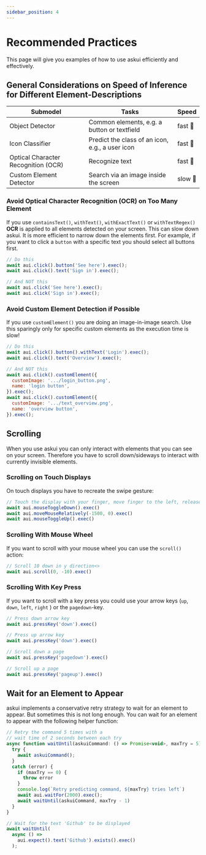 ```yaml
---
sidebar_position: 4
---
```


# Recommended Practices

This page will give you examples of how to use askui efficiently and effectively. 

## General Considerations on Speed of Inference for Different Element-Descriptions

| Submodel | Tasks   | Speed  |
| -------- | ------- | -------|
| Object Detector | Common elements, e.g. a button or textfield | fast :rocket: |
| Icon Classifier | Predict the class of an icon, e.g., a user icon  | fast :rocket: |
| Optical Character Recognition (OCR) | Recognize text | fast :rocket: |
| Custom Element Detector | Search via an image inside the screen | slow :snail: |

### Avoid Optical Character Recognition (OCR) on Too Many Element

If you use `containsText()`, `withText()`, `withExactText()` or `withTextRegex()` **OCR** is applied to all elements detected on your screen. This can slow down askui. It is more efficient to narrow down the elements first. For example, if you want to click a `button` with a specific text you should select all buttons first.

```javascript
// Do this
await aui.click().button('See here').exec();
await aui.click().text('Sign in').exec();

// And NOT this
await aui.click('See here').exec();
await aui.click('Sign in').exec();
```

### Avoid Custom Element Detection if Possible

If you use `customElement()` you are doing an image-in-image search. Use this sparingly only for specific custom elements as the execution time is slow!

```javascript
// Do this
await aui.click().button().withText('Login').exec();
await aui.click().text('Overview').exec();

// And NOT this
await aui.click().customElement({
  customImage: '.../login_button.png', 
  name: 'login button',
}).exec();
await aui.click().customElement({
  customImage: '.../text_overview.png', 
  name: 'overview button',
}).exec();
```

## Scrolling
When you use askui you can only interact with elements that you can see on your screen. Therefore you have to scroll down/sideways to interact with currently invisible elements.

### Scrolling on Touch Displays
On touch displays you have to recreate the swipe gesture:

```javascript
// Touch the display with your finger, move finger to the left, release
await aui.mouseToggleDown().exec()
await aui.moveMouseRelatively(-1500, 0).exec()
await aui.mouseToggleUp().exec()
```

### Scrolling With Mouse Wheel
If you want to scroll with your mouse wheel you can use the `scroll()` action:

```javascript
// Scroll 10 down in y direction<>
await aui.scroll(0, -10).exec()
```

### Scrolling With Key Press
If you want to scroll with a key press you could use your arrow keys (`up`, `down`, `left`, `right` ) or the `pagedown`-key.

```javascript
// Press down arrow key
await aui.pressKey('down').exec()

// Press up arrow key
await aui.pressKey('down').exec()

// Scroll down a page
await aui.pressKey('pagedown').exec()

// Scroll up a page
await aui.pressKey('pageup').exec()
```

## Wait for an Element to Appear
askui implements a conservative retry strategy to wait for an element to appear. But sometimes this is not long enough.
You can wait for an element to appear with the following helper function:

```javascript
// Retry the command 5 times with a
// wait time of 2 seconds between each try
async function waitUntil(askuiCommand: () => Promise<void>, maxTry = 5) {
  try {
    await askuiCommand();
  }
  catch (error) {
    if (maxTry == 0) {
      throw error
    }
    console.log(`Retry predicting command, ${maxTry} tries left`)
    await aui.waitFor(2000).exec();
    await waitUntil(askuiCommand, maxTry - 1)
  }
}

// Wait for the text 'Github' to be displayed
await waitUntil(
  async () => 
    aui.expect().text('Github').exists().exec()
  );
```
